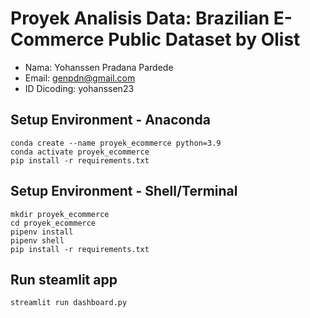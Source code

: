 # Proyek Analisis Data: Brazilian E-Commerce Public Dataset by Olist
- Nama: Yohanssen Pradana Pardede
- Email: genpdn@gmail.com
- ID Dicoding: yohanssen23

## Setup Environment - Anaconda
```
conda create --name proyek_ecommerce python=3.9
conda activate proyek_ecommerce
pip install -r requirements.txt
```

## Setup Environment - Shell/Terminal
```
mkdir proyek_ecommerce
cd proyek_ecommerce
pipenv install
pipenv shell
pip install -r requirements.txt
```

## Run steamlit app
```
streamlit run dashboard.py
```
